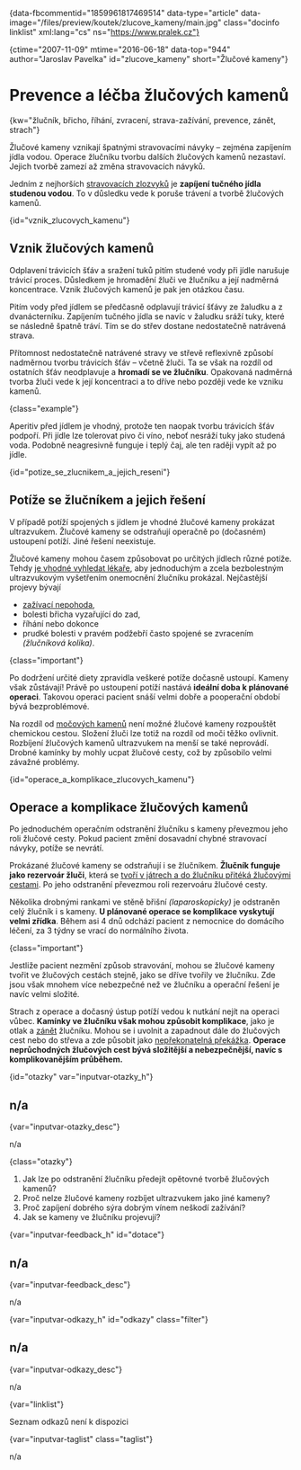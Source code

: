
{data-fbcommentid="1859961817469514" data-type="article" data-image="/files/preview/koutek/zlucove_kameny/main.jpg" class="docinfo linklist" xml:lang="cs" ns="https://www.pralek.cz"}

{ctime="2007-11-09" mtime="2016-06-18" data-top="944" author="Jaroslav Pavelka" id="zlucove_kameny" short="Žlučové kameny"}

# Prevence a léčba žlučových kamenů

{kw="žlučník, břicho, říhání, zvracení, strava-zažívání, prevence, zánět, strach"}

Žlučové kameny vznikají špatnými stravovacími návyky – zejména zapíjením jídla vodou. Operace žlučníku tvorbu dalších žlučových kamenů nezastaví. Jejich tvorbě zamezí až změna stravovacích návyků. 

Jedním z nejhorších [stravovacích zlozvyků][1] je **zapíjení tučného jídla studenou vodou**. To v důsledku vede k poruše trávení a tvorbě žlučových kamenů. 

{id="vznik\_zlucovych\_kamenu"}

## Vznik žlučových kamenů 

Odplavení trávicích šťáv a sražení tuků pitím studené vody při jídle narušuje trávicí proces. Důsledkem je hromadění žluči ve žlučníku a její nadměrná koncentrace. Vznik žlučových kamenů je pak jen otázkou času. 

Pitím vody před jídlem se předčasně odplavují trávicí šťávy ze žaludku a z dvanácterníku. Zapíjením tučného jídla se navíc v žaludku sráží tuky, které se následně špatně tráví. Tím se do střev dostane nedostatečně natrávená strava. 

Přítomnost nedostatečně natrávené stravy ve střevě reflexivně způsobí nadměrnou tvorbu trávicích šťáv – včetně žluči. Ta se však na rozdíl od ostatních šťáv neodplavuje a **hromadí se ve žlučníku**. Opakovaná nadměrná tvorba žluči vede k její koncentraci a to dříve nebo později vede ke vzniku kamenů. 

{class="example"}

Aperitiv před jídlem je vhodný, protože ten naopak tvorbu trávicích šťáv podpoří. Při jídle lze tolerovat pivo či víno, neboť nesráží tuky jako studená voda. Podobně neagresivně funguje i teplý čaj, ale ten raději vypít až po jídle. 

{id="potize\_se\_zlucnikem\_a\_jejich_reseni"}

## Potíže se žlučníkem a jejich řešení 

V případě potíží spojených s jídlem je vhodné žlučové kameny prokázat ultrazvukem. Žlučové kameny se odstraňují operačně po (dočasném) ustoupení potíží. Jiné řešení neexistuje. 

Žlučové kameny mohou časem způsobovat po určitých jídlech různé potíže. Tehdy [je vhodné vyhledat lékaře][2], aby jednoduchým a zcela bezbolestným ultrazvukovým vyšetřením onemocnění žlučníku prokázal. Nejčastější projevy bývají 

  * [zažívací nepohoda][3], 
  * bolesti břicha vyzařující do zad, 
  * říhání nebo dokonce 
  * prudké bolesti v pravém podžebří často spojené se zvracením _(žlučníková kolika)_. 

{class="important"}

Po dodržení určité diety zpravidla veškeré potíže dočasně ustoupí. Kameny však zůstávají! Právě po ustoupení potíží nastává **ideální doba k plánované operaci**. Takovou operaci pacient snáší velmi dobře a pooperační období bývá bezproblémové. 

Na rozdíl od [močových kamenů][4] není možné žlučové kameny rozpouštět chemickou cestou. Složení žluči lze totiž na rozdíl od moči těžko ovlivnit. Rozbíjení žlučových kamenů ultrazvukem na menší se také neprovádí. Drobné kamínky by mohly ucpat žlučové cesty, což by způsobilo velmi závažné problémy. 

{id="operace\_a\_komplikace\_zlucovych\_kamenu"}

## Operace a komplikace žlučových kamenů 

Po jednoduchém operačním odstranění žlučníku s kameny převezmou jeho roli žlučové cesty. Pokud pacient změní dosavadní chybné stravovací návyky, potíže se nevrátí. 

Prokázané žlučové kameny se odstraňují i se žlučníkem. **Žlučník funguje jako rezervoár žluči**, která se [tvoří v játrech a do žlučníku přitéká žlučovými cestami][1]. Po jeho odstranění převezmou roli rezervoáru žlučové cesty. 

Několika drobnými rankami ve stěně břišní _(laparoskopicky)_ je odstraněn celý žlučník i s kameny. **U plánované operace se komplikace vyskytují velmi zřídka**. Během asi 4 dnů odchází pacient z nemocnice do domácího léčení, za 3 týdny se vrací do normálního života. 

{class="important"}

Jestliže pacient nezmění způsob stravování, mohou se žlučové kameny tvořit ve žlučových cestách stejně, jako se dříve tvořily ve žlučníku. Zde jsou však mnohem více nebezpečné než ve žlučníku a operační řešení je navíc velmi složité. 

Strach z operace a dočasný ústup potíží vedou k nutkání nejít na operaci vůbec. **Kamínky ve žlučníku však mohou způsobit komplikace**, jako je otlak a [zánět][5] žlučníku. Mohou se i uvolnit a zapadnout dále do žlučových cest nebo do střeva a zde působit jako [nepřekonatelná překážka][6]. **Operace neprůchodných žlučových cest bývá složitější a nebezpečnější, navíc s komplikovanějším průběhem.** 

{id="otazky" var="inputvar-otazky_h"}

## n/a 

{var="inputvar-otazky_desc"}

n/a 

{class="otazky"}

  1. Jak lze po odstranění žlučníku předejít opětovné tvorbě žlučových kamenů? 
  2. Proč nelze žlučové kameny rozbíjet ultrazvukem jako jiné kameny? 
  3. Proč zapíjení dobrého sýra dobrým vínem neškodí zažívání? 
  4. Jak se kameny ve žlučníku projevují? 

{var="inputvar-feedback_h" id="dotace"}

## n/a 

{var="inputvar-feedback_desc"}

n/a 

{var="inputvar-odkazy_h" id="odkazy" class="filter"}

## n/a 

{var="inputvar-odkazy_desc"}

n/a 

{var="linklist"}

Seznam odkazů není k dispozici 

{var="inputvar-taglist" class="taglist"}

n/a

 [1]: zdrave_traveni
 [2]: nalehavost_vysetreni
 [3]: slepak
 [4]: mocove_kameny
 [5]: vyvoj_zanetu
 [6]: ileus

